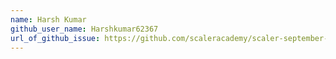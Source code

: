 ```yaml
---
name: Harsh Kumar
github_user_name: Harshkumar62367
url_of_github_issue: https://github.com/scaleracademy/scaler-september-open-source-challenge/issues/330
---
```

